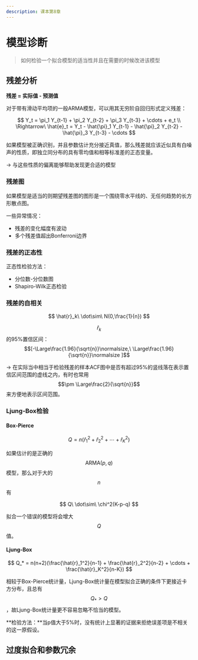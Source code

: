 ```yaml
---
description: 课本第8章
---
```


# 模型诊断

> 如何检验一个拟合模型的适当性并且在需要的时候改进该模型

## 残差分析

**残差 = 实际值 - 预测值**

对于带有滑动平均项的一般ARMA模型，可以用其无穷阶自回归形式定义残差：

$$
Y_t = \pi_1 Y_{t-1} + \pi_2 Y_{t-2} + \pi_3 Y_{t-3} + \cdots + e_t \\
\Rightarrow\ \hat{e}_t = Y_t - \hat{\pi}_1 Y_{t-1}  - \hat{\pi}_2 Y_{t-2}  - \hat{\pi}_3 Y_{t-3} - \cdots
$$

如果模型被正确识别，并且参数估计充分接近真值，那么残差就应该近似具有白噪声的性质，即独立同分布的具有零均值和相等标准差的正态变量。

→ 与这些性质的偏离能够帮助发现更合适的模型

###  残差图

如果模型是适当的则期望残差图的图形是一个围绕零水平线的、无任何趋势的长方形散点图。

一些异常情况：

* 残差的变化幅度有波动
* 多个残差值超出Bonferroni边界

### 残差的正态性

正态性检验方法：

* 分位数-分位数图
* Shapiro-Wilk正态检验

### 残差的自相关

$$
\hat{r}_k\ \dot\sim\ N(0,\frac{1}{n})
$$

$$\hat{r}_k$$的95%置信区间： $$[-\Large\frac{1.96}{\sqrt{n}}\normalsize,\ \Large\frac{1.96}{\sqrt{n}}\normalsize ]$$ 

→ 在实际当中相当于检验残差的样本ACF图中是否有超过95%的竖线落在表示置信区间范围的虚线之内，有时也常用 $$\pm \Large\frac{2}{\sqrt{n}}$$来方便地表示区间范围。

### Ljung-Box检验

#### Box-Pierce

$$
Q = n(\hat{r}_1^2 + \hat{r}_2^2 + \cdots + \hat{r}_K^2)
$$

如果估计的是正确的$$\text{ARMA}(p,q)$$模型，那么对于大的$$n$$有

$$
Q\ \dot\sim\ \chi^2(K-p-q)
$$

拟合一个错误的模型将会增大$$Q$$值。

#### Ljung-Box

$$
Q_* = n(n+2)(\frac{\hat{r}_1^2}{n-1} + \frac{\hat{r}_2^2}{n-2} + \cdots + \frac{\hat{r}_K^2}{n-K})
$$

相较于Box-Pierce统计量，Ljung-Box统计量在模型拟合正确的条件下更接近卡方分布，且总有$$Q_* > Q$$，故Ljung-Box统计量更不容易忽略不恰当的模型。

**检验方法：**当p值大于5%时，没有统计上显著的证据来拒绝误差项是不相关的这一原假设。

## 过度拟合和参数冗余

















